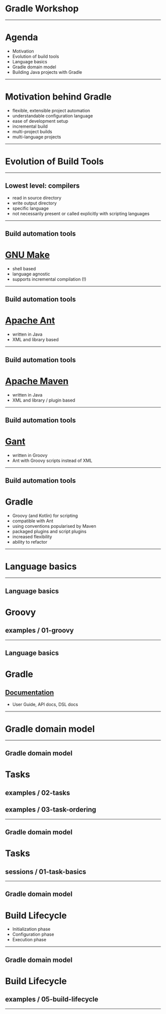 # Gradle Workshop

---

# Agenda

- Motivation
- Evolution of build tools
- Language basics
- Gradle domain model
- Building Java projects with Gradle

---

# Motivation behind Gradle

- flexible, extensible project automation
- understandable configuration language
- ease of development setup
- incremental build
- multi-project builds
- multi-language projects

---

# Evolution of Build Tools

----

## Lowest level: compilers
- read in source directory
- write output directory
- specific language
- not necessarily present or called explicitly with scripting languages

----

## Build automation tools
# [GNU Make](https://www.gnu.org/software/make/)
- shell based
- language agnostic
- supports incremental compilation (!)

----

## Build automation tools
# [Apache Ant](http://ant.apache.org/)
- written in Java
- XML and library based

----

## Build automation tools
# [Apache Maven](https://maven.apache.org/)
- written in Java
- XML and library / plugin based

----

## Build automation tools
# [Gant](https://gant.github.io/)
- written in Groovy
- Ant with Groovy scripts instead of XML

----

## Build automation tools
# Gradle
- Groovy (and Kotlin) for scripting
- compatible with Ant
- using conventions popularised by Maven
- packaged plugins and script plugins
- increased flexibility
- ability to refactor

---

# Language basics

----

## Language basics
# Groovy
## examples / 01-groovy

----

## Language basics
# Gradle
## [Documentation](https://gradle.org/docs/)
- User Guide, API docs, DSL docs

---

# Gradle domain model

----

## Gradle domain model
# Tasks
## examples / 02-tasks
## examples / 03-task-ordering

----

## Gradle domain model
# Tasks
## sessions / 01-task-basics

----

## Gradle domain model
# Build Lifecycle

- Initialization phase
- Configuration phase
- Execution phase

----

## Gradle domain model
# Build Lifecycle
## examples / 05-build-lifecycle

----
